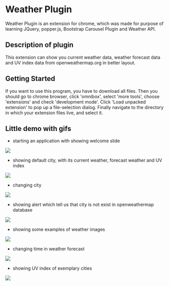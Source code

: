 # Weather Plugin

Weather Plugin is an extension for chrome, which was made for purpose of learning JQuery, popper.js, Bootstrap Carousel Plugin and Weather API.

## Description of plugin
This extension can show you current weather data, weather forecast data and UV index data from openweathermap.org in better layout. 

## Getting Started

If you want to use this program, you have to download all files. Then you should go to chrome browser, click 'omnibox', select 'more tools', choose 'extensions' and check 'development mode'. Click 'Load unpacked extension' to pop up a file-selection dialog. Finally navigate to the directory in which your extension files live, and select it.

## Little demo with gifs

- starting an application with showing welcome slide

<img src="https://i.imgur.com/zcjMmkJ.gif"/>

- showing default city, with its current weather, forecast weather and UV index

<img src="https://i.imgur.com/81eKADr.gif"/>

- changing city

<img src="https://i.imgur.com/qirBPbx.gif"/>

- showing alert which tell us that city is not exist in openweathermap database

<img src="https://i.imgur.com/z9bRIdX.gif"/>

- showing some examples of weather images

<img src="https://i.imgur.com/0HuhOwc.gif"/>

- changing time in weather forecast

<img src="https://i.imgur.com/D7cq91Z.gif"/>

- showing UV index of exemplary cities

<img src="https://i.imgur.com/pOBCvTt.gif"/>





